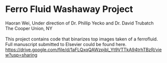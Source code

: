 # Ferro Fluid Washaway Project


Haoran Wei, Under direction of Dr. Phillip Yecko and Dr. David Trubatch \
The Cooper Union, NY\
\
This project contains code that binarizes top images taken of a ferrofluid.\
Full manuscript submitted to Elsevier could be found here.\
https://drive.google.com/file/d/1aFLQxqQAWzpjbl_Yt9VTTkA94trhTBzR/view?usp=sharing
